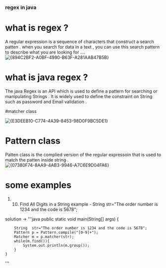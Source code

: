 ### regex in java 

# what is regex ?
A regular expression is a sequence of characters that construct a search patten . when you search for data in a text , you can use this search pattern to describe what you are looking for ....
![{894C2BF2-A0BF-4990-B63F-A281AAB47B5B}](https://github.com/user-attachments/assets/eb0563e2-7b4a-42c2-87cb-be94b07d58bb)

# what is java regex ?
The java Regex is an API which is used to define a pattern for searching or manipulating Strings . It is widely used to define the constraint on String such as password and Email validation . 

#matcher class

![{E3DEEB10-C774-4A39-8453-98D0F9BC5DE1}](https://github.com/user-attachments/assets/0911b57c-1902-4eb1-8f88-6661992d1e82)

# Pattern class 
Patten class is the complied version of the regular expressoin that is used to match the patten inside string . 
![{07380F74-8AA9-4AB3-9946-A7C6E9D04FA6}](https://github.com/user-attachments/assets/04d89d20-b8e1-4490-8e8f-f16372bad214)

# some examples 
1. 10. Find All Digits in a String
       example - String  str="The order number is 1234 and the code is 5678";

solution -> 
'''java 
    public static void main(String[] args) {

       
        String  str="The order number is 1234 and the code is 5678";
        Pattern p = Pattern.compile("[0-9]+");
        Matcher m = p.matcher(str);
        while(m.find()){
            System.out.println(m.group());
        }
    }
'''










